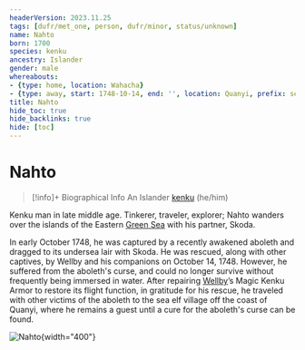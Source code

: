 ```yaml
---
headerVersion: 2023.11.25
tags: [dufr/met_one, person, dufr/minor, status/unknown]
name: Nahto
born: 1700
species: kenku
ancestry: Islander
gender: male
whereabouts:
- {type: home, location: Wahacha}
- {type: away, start: 1748-10-14, end: '', location: Quanyi, prefix: sea elf village in}
title: Nahto
hide_toc: true
hide_backlinks: true
hide: [toc]
---
```

# Nahto
>[!info]+ Biographical Info
> An Islander [kenku](<../../species/unusual-species/kenku/kenku.md>) (he/him)
> 
>> 

Kenku man in late middle age. Tinkerer, traveler, explorer; Nahto wanders over the islands of the Eastern [Green Sea](<../../gazetteer/green-sea.md>) with his partner, Skoda. 

In early October 1748, he was captured by a recently awakened aboleth and dragged to its undersea lair with Skoda. He was rescued, along with other captives, by Wellby and his companions on October 14, 1748. However, he suffered from the aboleth's curse, and could no longer survive without frequently being immersed in water. After repairing [Wellby](<../pcs/dunmar-fellowship/wellby.md>)’s Magic Kenku Armor to restore its flight function, in gratitude for his rescue, he traveled with other victims of the aboleth to the sea elf village off the coast of Quanyi, where he remains a guest until a cure for the aboleth's curse can be found. 

![Nahto](../../assets/nahto.png){width="400"}